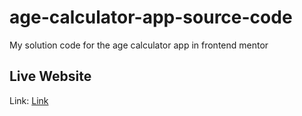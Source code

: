 # age-calculator-app-source-code
My solution code for the age calculator app in frontend mentor

## Live Website
Link: <a href="https://age-calculator-app-bvv.netlify.app/">Link</a>

